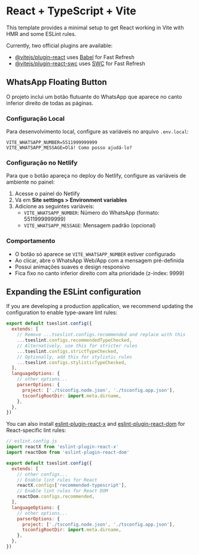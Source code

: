 # React + TypeScript + Vite

This template provides a minimal setup to get React working in Vite with HMR and some ESLint rules.

Currently, two official plugins are available:

- [@vitejs/plugin-react](https://github.com/vitejs/vite-plugin-react/blob/main/packages/plugin-react) uses [Babel](https://babeljs.io/) for Fast Refresh
- [@vitejs/plugin-react-swc](https://github.com/vitejs/vite-plugin-react/blob/main/packages/plugin-react-swc) uses [SWC](https://swc.rs/) for Fast Refresh

## WhatsApp Floating Button

O projeto inclui um botão flutuante do WhatsApp que aparece no canto inferior direito de todas as páginas.

### Configuração Local

Para desenvolvimento local, configure as variáveis no arquivo `.env.local`:

```env
VITE_WHATSAPP_NUMBER=5511999999999
VITE_WHATSAPP_MESSAGE=Olá! Como posso ajudá-lo?
```

### Configuração no Netlify

Para que o botão apareça no deploy do Netlify, configure as variáveis de ambiente no painel:

1. Acesse o painel do Netlify
2. Vá em **Site settings > Environment variables**
3. Adicione as seguintes variáveis:
   - `VITE_WHATSAPP_NUMBER`: Número do WhatsApp (formato: 5511999999999)
   - `VITE_WHATSAPP_MESSAGE`: Mensagem padrão (opcional)

### Comportamento

- O botão só aparece se `VITE_WHATSAPP_NUMBER` estiver configurado
- Ao clicar, abre o WhatsApp Web/App com a mensagem pré-definida
- Possui animações suaves e design responsivo
- Fica fixo no canto inferior direito com alta prioridade (z-index: 9999)

## Expanding the ESLint configuration

If you are developing a production application, we recommend updating the configuration to enable type-aware lint rules:

```js
export default tseslint.config({
  extends: [
    // Remove ...tseslint.configs.recommended and replace with this
    ...tseslint.configs.recommendedTypeChecked,
    // Alternatively, use this for stricter rules
    ...tseslint.configs.strictTypeChecked,
    // Optionally, add this for stylistic rules
    ...tseslint.configs.stylisticTypeChecked,
  ],
  languageOptions: {
    // other options...
    parserOptions: {
      project: ['./tsconfig.node.json', './tsconfig.app.json'],
      tsconfigRootDir: import.meta.dirname,
    },
  },
})
```

You can also install [eslint-plugin-react-x](https://github.com/Rel1cx/eslint-react/tree/main/packages/plugins/eslint-plugin-react-x) and [eslint-plugin-react-dom](https://github.com/Rel1cx/eslint-react/tree/main/packages/plugins/eslint-plugin-react-dom) for React-specific lint rules:

```js
// eslint.config.js
import reactX from 'eslint-plugin-react-x'
import reactDom from 'eslint-plugin-react-dom'

export default tseslint.config({
  extends: [
    // other configs...
    // Enable lint rules for React
    reactX.configs['recommended-typescript'],
    // Enable lint rules for React DOM
    reactDom.configs.recommended,
  ],
  languageOptions: {
    // other options...
    parserOptions: {
      project: ['./tsconfig.node.json', './tsconfig.app.json'],
      tsconfigRootDir: import.meta.dirname,
    },
  },
})
```
